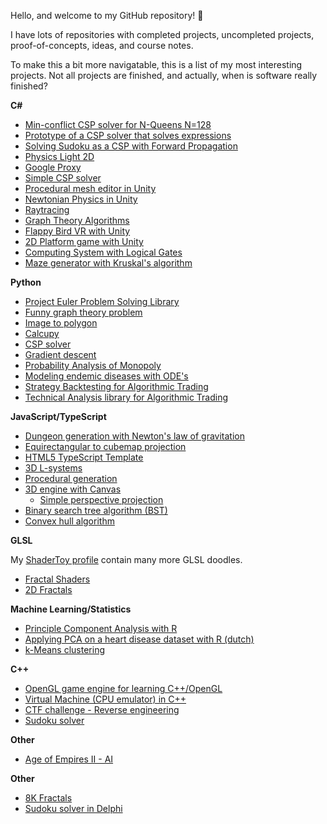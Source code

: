 Hello, and welcome to my GitHub repository! 👋

I have lots of repositories with completed projects, uncompleted projects, proof-of-concepts, ideas, and course notes.

To make this a bit more navigatable, this is a list of my most interesting projects. Not all projects are finished, and actually, when is software really finished? 

**C#**
 
 * [Min-conflict CSP solver for N-Queens N=128](https://github.com/darkeclipz/n-queens)
 * [Prototype of a CSP solver that solves expressions](https://github.com/darkeclipz/expression-csp-solver)
 * [Solving Sudoku as a CSP with Forward Propagation](https://github.com/darkeclipz/sudoku-csp)
 * [Physics Light 2D](https://github.com/darkeclipz/physics-light-2d)
 * [Google Proxy](https://github.com/darkeclipz/google-proxy)
 * [Simple CSP solver](https://github.com/darkeclipz/csp-solver)
 * [Procedural mesh editor in Unity](https://github.com/darkeclipz/procedural-mesh)
 * [Newtonian Physics in Unity](https://github.com/darkeclipz/newtonian-physics)
 * [Raytracing](https://github.com/darkeclipz/raytracing)
 * [Graph Theory Algorithms](https://github.com/darkeclipz/graphs)
 * [Flappy Bird VR with Unity](https://github.com/darkeclipz/clappy-bird-vr)
 * [2D Platform game with Unity](https://github.com/darkeclipz/unity-2d-platform)
 * [Computing System with Logical Gates](https://github.com/darkeclipz/computing-system)
 * [Maze generator with Kruskal's algorithm](https://github.com/darkeclipz/mazegenerator)

**Python**

 * [Project Euler Problem Solving Library](https://github.com/darkeclipz/project-euler)
 * [Funny graph theory problem](https://github.com/darkeclipz/conemaze)
 * [Image to polygon](https://github.com/darkeclipz/image-to-polygon)
 * [Calcupy](https://github.com/darkeclipz/calcupy)
 * [CSP solver](https://github.com/darkeclipz/or/blob/master/csp/CSP%20(Constraint%20Satisfaction%20Problem).ipynb)
 * [Gradient descent](https://github.com/darkeclipz/or/blob/master/nlp/Multivariable%20unconstrained%20optimization.pdf)
 * [Probability Analysis of Monopoly](https://github.com/darkeclipz/jupyter-notebooks/blob/master/Notebooks/Probability%20Analysis%20for%20Monopoly/Probability%20Analysis%20of%20Monopoly.pdf)
 * [Modeling endemic diseases with ODE's](https://colab.research.google.com/drive/1AjiTnED6CjMaIqqLvJr7pcwYzgLSAPuX)
 * [Strategy Backtesting for Algorithmic Trading](https://github.com/darkeclipz/jupyter-notebooks/blob/master/Crypto/Strategy%20Backtesting/Single%20Position%20Signal%20Trading%20Simulation%20System.ipynb)
 * [Technical Analysis library for Algorithmic Trading](https://github.com/darkeclipz/jupyter-notebooks/blob/master/Crypto/Strategy%20Backtesting/Technical%20Analysis%20Library.ipynb)

**JavaScript/TypeScript**

 * [Dungeon generation with Newton's law of gravitation](https://github.com/darkeclipz/dungeon-generator)
 * [Equirectangular to cubemap projection](https://github.com/darkeclipz/equirectangular-to-cubemap-projection)
 * [HTML5 TypeScript Template](https://github.com/darkeclipz/html5-typescript-template)
 * [3D L-systems](https://github.com/darkeclipz/3d-l-systems)
 * [Procedural generation](https://github.com/darkeclipz/procedural-generation)
 * [3D engine with Canvas](https://github.com/darkeclipz/3d-canvas)
   * [Simple perspective projection](https://darkeclipz.github.io/3d-canvas/simple-perspective-projection.html)
 * [Binary search tree algorithm (BST)](https://darkeclipz.github.io/compgeo/binary-search-tree.html)
 * [Convex hull algorithm](https://darkeclipz.github.io/compgeo/convex-hull.html)
 
**GLSL**

My [ShaderToy profile](https://www.shadertoy.com/user/darkeclipz) contain many more GLSL doodles.

 * [Fractal Shaders](https://github.com/darkeclipz/shaders)
 * [2D Fractals](https://github.com/darkeclipz/fractals)
 
**Machine Learning/Statistics**
 * [Principle Component Analysis with R](https://github.com/darkeclipz/multivariate-statistiek/blob/master/PCA%20spirals.ipynb)
 * [Applying PCA on a heart disease dataset with R (dutch)](https://github.com/darkeclipz/multivariate-statistiek/blob/master/PCA%20heart%20disease/PCA%20heart%20disease.pdf)
 * [k-Means clustering](https://colab.research.google.com/drive/1OX4rCMVHbMvktmbmIx4fhCxiPs1ZJcgq?usp=sharing)
 
 
**C++**

 * [OpenGL game engine for learning C++/OpenGL](https://github.com/darkeclipz/opengl-game-engine)
 * [Virtual Machine (CPU emulator) in C++](https://github.com/darkeclipz/cpp-virtual-machine)
 * [CTF challenge - Reverse engineering](https://github.com/darkeclipz/cpp-hack-game)
 * [Sudoku solver](https://github.com/darkeclipz/learn-cpp)
 
**Other**

 * [Age of Empires II - AI](https://github.com/darkeclipz/aoe2-ai)
 
**Other**

 * [8K Fractals](https://github.com/darkeclipz/8k-fractals)
 * [Sudoku solver in Delphi](https://github.com/darkeclipz/delphi/tree/master/Sudoku)
